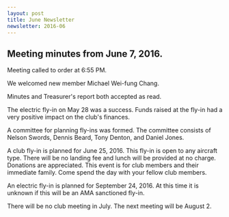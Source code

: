 ```yaml
---
layout: post
title: June Newsletter
newsletter: 2016-06
---
```

## Meeting minutes from June 7, 2016.

Meeting called to order at 6:55 PM.

We welcomed new member Michael Wei-fung Chang.

Minutes and Treasurer's report both accepted as read.

The electric fly-in on May 28 was a success. Funds raised at the fly-in had a
very positive impact on the club's finances.

A committee for planning fly-ins was formed. The committee consists of Nelson
Swords, Dennis Beard, Tony Denton, and Daniel Jones.

A club fly-in is planned for June 25, 2016. This fly-in is open to any
aircraft type. There will be no landing fee and lunch will be provided at no
charge. Donations are appreciated. This event is for club members and their
immediate family. Come spend the day with your fellow club members.

An electric fly-in is planned for September 24, 2016. At this time it is unknown
if this will be an AMA sanctioned fly-in.

There will be no club meeting in July. The next meeting will be August 2.
